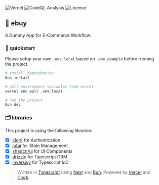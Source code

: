 <div>
  <img alt="Vercel" src="https://deploy-badge.vercel.app?url=https://ebuy.au.auth0.com&logo=vercel&name=vercel" />
  <img alt="CodeQL Analysis" src="https://github.com/ezralazuardy/ebuy/actions/workflows/github-code-scanning/codeql/badge.svg" />
  <img alt="License" src="https://img.shields.io/github/license/ezralazuardy/ebuy" />
</div>

## 🛒 ebuy

A Dummy App for E-Commerce Workflow.

### 🚀 quickstart

Please setup your own `.env.local` based on `.env.example` before running the project.

```bash
# install dependencies
bun install

# pull environment variables from vercel
vercel env pull .env.local

# run the project
bun dev
```

### 🗂️ libraries

This project is using the following libraries:

- [x] [clerk](https://clerk.com) for Authentication
- [x] [jotai](https://jotai.org) for State Management
- [x] [shadcn/ui](https://ui.shadcn.com) for UI Components
- [x] [drizzle](https://orm.drizzle.team) for Typescript ORM
- [x] [inversivy](https://inversify.io) for Typescript IoC

> Written in [Typescript](https://typescriptlang.org) using [Next](https://nextjs.org) and [Bun](https://bun.sh). Powered by [Vercel](https://vercel.com) and [Clerk](https://clerk.com).
